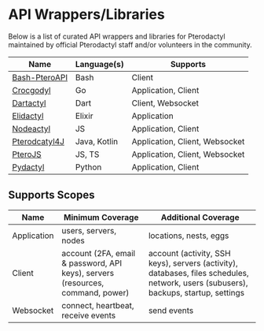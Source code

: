 # API Wrappers/Libraries
Below is a list of curated API wrappers and libraries for Pterodactyl maintained by official Pterodactyl staff and/or volunteers in the community.

Name                                                            | Language(s)   | Supports
----------------------------------------------------------------|---------------|-------------------------------
[Bash-PteroAPI](https://github.com/Silent-dawn/bash-pteroapi)   | Bash          | Client
[Crocgodyl](https://github.com/parkervcp/crocgodyl)             | Go            | Application, Client
[Dartactyl](https://github.com/TekExplorer/dartactyl)           | Dart          | Client, Websocket
[Elidactyl](https://github.com/kintu-games/elidactyl)           | Elixir        | Application
[Nodeactyl](https://github.com/Nodeactyl/Nodeactyl)             | JS            | Application, Client
[Pterodcatyl4J](https://github.com/mattmalec/Pterodactyl4J)     | Java, Kotlin  | Application, Client, Websocket
[PteroJS](https://github.com/PteroPackages/PteroJS)             | JS, TS        | Application, Client, Websocket
[Pydactyl](https://github.com/iamkubi/pydactyl)                 | Python        | Application, Client

## Supports Scopes

Name | Minimum Coverage | Additional Coverage
-----|------------------|--------------------
Application | users, servers, nodes | locations, nests, eggs
Client | account (2FA, email & password, API keys), servers (resources, command, power) | account (activity, SSH keys), servers (activity), databases, files schedules, network, users (subusers), backups, startup, settings
Websocket | connect, heartbeat, receive events | send events
